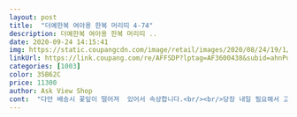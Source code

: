 ```yaml
---
layout: post 
title:  "더예한복 여아용 한복 머리띠 4-74" 
description: 더예한복 여아용 한복 머리띠 ..
date: 2020-09-24 14:15:41 
img: https://static.coupangcdn.com/image/retail/images/2020/08/24/19/1/688ab37e-e306-43ad-b51d-d4486569b882.jpg 
linkUrl: https://link.coupang.com/re/AFFSDP?lptag=AF3600438&subid=ahnPublicAsk&pageKey=2039137877&itemId=3467110497&vendorItemId=71453463161&traceid=V0-113-b6b979276840632b 
categories: [1003] 
color: 35B62C 
price: 11300 
author: Ask View Shop 
cont:  "다만 배송시 꽃잎이 떨어져  있어서 속상합니다.<br/><br/>당장 내일 필요해서 고쳐(?) 써보기로 했어요.<br/><br/>배송이 아쉽습니다ㅜㅜ<br/>뽁뽁이로 중간포장이라도 했으면 어땠을까 하는 아쉬움이 남습니다.<br/><br/>상품은 예뻐요.<br/>딸아이도 좋아하구요.<br/><br/>쿠팡봉투에 사진처럼 왔는데<br/>" 
---
```

